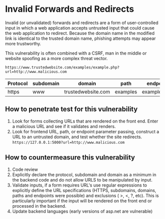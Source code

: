 # Invalid Forwards and Redirects

Invalid (or unvalidated) forwards and redirects are a form of user-controlled input in which a web application accepts untrusted input that could cause the web application to redirect. Because the domain name in the modified link is identical to the trusted domain name, phishing attempts may appear more trustworthy.

This vulnerability is often combined with a CSRF, man in the middle or website spoofing as a more complex threat vector.

```HTTP
https://www.trustedwebsite.com/examples/example.php?url=http://www.malicious.com
```

| Protocol | subdomain | domain             | path     | endpoint     | parameters                   |
| -------- | --------- | ------------------ | -------- | ------------ | ---------------------------- |
| https    | www       | trustedwebsite.com | examples | example.html | url=http://www.malicious.com |

## How to penetrate test for this vulnerability

1. Look for forms collecting URLs that are rendered on the front end. Enter a malicious URL and see if it validates and renders.
2. Look for frontend URL, path, or endpoint parameter passing, construct a URL to an untrusted domain, and test whether the site redirects. `https://127.0.0.1:5000?url=http://www.malicious.com`

## How to countermeasure this vulnerability

1. Code review
2. Explicitly declare the protocol, subdomain and domain as a minimum in the backend code and do not allow URLS to be manipulated by input.
3. Validate inputs, if a form requires URL's use regular expressions to explicitly define the URL specifications (HTTPS, subdomains, domains, paths and endpoints were possible) and exclusions ( >, <, ?, etc). This is particularly important if the input will be rendered on the front end or processed in the backend.
4. Update backend languages (early versions of asp.net are vulnerable)

